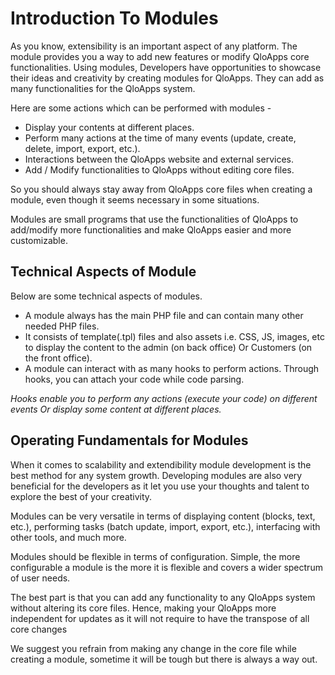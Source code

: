 # Introduction To Modules
As you know, extensibility is an important aspect of any platform. The module provides you a way to add new features or modify QloApps core functionalities. Using modules, Developers have opportunities to showcase their ideas and creativity by creating modules for QloApps. They can add as many functionalities for the QloApps system.

Here are some actions which can be performed with modules -
- Display your contents at different places.
- Perform many actions at the time of many events (update, create, delete, import, export, etc.).
- Interactions between the QloApps website and external services.
- Add / Modify functionalities to QloApps without editing core files.

So you should always stay away from QloApps core files when creating a module, even though it seems necessary in some situations.

Modules are small programs that use the functionalities of QloApps to add/modify more functionalities and make QloApps easier and more customizable.

## Technical Aspects of Module
Below are some technical aspects of modules.

- A module always has the main PHP file and can contain many other needed PHP files.
- It consists of template(.tpl) files and also assets i.e. CSS, JS, images, etc to display the content to the admin (on back office) Or Customers (on the front office).
- A module can interact with as many hooks to perform actions. Through hooks, you can attach your code while code parsing.

*Hooks enable you to perform any actions (execute your code) on different events Or display some content at different places.*

## Operating Fundamentals for Modules
When it comes to scalability and extendibility module development is the best method for any system growth. Developing modules are also very beneficial for the developers as it let you use your thoughts and talent to explore the best of your creativity. 

Modules can be very versatile in terms of displaying content (blocks, text, etc.), performing tasks (batch update, import, export, etc.), interfacing with other tools, and much more.

Modules should be flexible in terms of configuration. Simple, the more configurable a module is the more it is flexible and covers a wider spectrum of user needs. 

The best part is that you can add any functionality to any QloApps system without altering its core files. Hence, making your QloApps more independent for updates as it will not require to have the transpose of all core changes

We suggest you refrain from making any change in the core file while creating a module, sometime it will be tough but there is always a way out.
